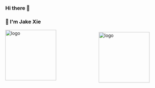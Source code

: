 ### Hi there 👋

<!--
**xiejiajun/xiejiajun** is a ✨ _special_ ✨ repository because its `README.md` (this file) appears on your GitHub profile.

Here are some ideas to get you started:

- 🔭 I’m currently working on ...
- 🌱 I’m currently learning ...
- 👯 I’m looking to collaborate on ...
- 🤔 I’m looking for help with ...
- 💬 Ask me about ...
- 📫 How to reach me: ...
- 😄 Pronouns: ...
- ⚡ Fun fact: ...
-->
<img src="https://github-readme-stats.vercel.app/api?username=xiejiajun&show_icons=true" alt="logo" height="160" align="right" style="margin: 50px; margin-bottom: 20px;" />

### :wave: I'm Jake Xie
<img src="https://github-profile-trophy.vercel.app/?username=xiejiajun&theme=flat&column=7" alt="logo" height="160" align="center" style="margin: auto; margin-bottom: 20px;" />
